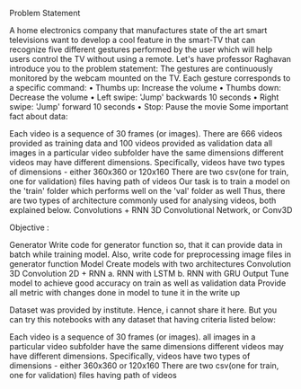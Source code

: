 Problem Statement

A home electronics company that manufactures state of the art smart televisions want to develop a cool feature in the smart-TV that can recognize five different gestures performed by the user which will help users control the TV without using a remote. Let's have professor Raghavan introduce you to the problem statement: The gestures are continuously monitored by the webcam mounted on the TV. Each gesture corresponds to a specific command: •	Thumbs up: Increase the volume • Thumbs down: Decrease the volume •	Left swipe: 'Jump' backwards 10 seconds •	Right swipe: 'Jump' forward 10 seconds
•	Stop: Pause the movie Some important fact about data:

Each video is a sequence of 30 frames (or images).
There are 666 videos provided as training data and 100 videos provided as validation data
all images in a particular video subfolder have the same dimensions
different videos may have different dimensions. Specifically, videos have two types of dimensions - either 360x360 or 120x160
There are two csv(one for train, one for validation) files having path of videos Our task is to train a model on the 'train' folder which performs well on the 'val' folder as well Thus, there are two types of architecture commonly used for analysing videos, both explained below.
Convolutions + RNN
3D Convolutional Network, or Conv3D


Objective :

Generator Write code for generator function so, that it can provide data in batch while training model. Also, write code for preprocessing image files in generator function
Model Create models with two architectures
Convolution 3D
Convolution 2D + RNN a.	RNN with LSTM b.	RNN with GRU
Output Tune model to achieve good accuracy on train as well as validation data Provide all metric with changes done in model to tune it in the write up

Dataset was provided by institute. Hence, i cannot share it here. But you can try this notebooks with any dataset that having criteria listed below:

Each video is a sequence of 30 frames (or images).
all images in a particular video subfolder have the same dimensions
different videos may have different dimensions. Specifically, videos have two types of dimensions - either 360x360 or 120x160
There are two csv(one for train, one for validation) files having path of videos

